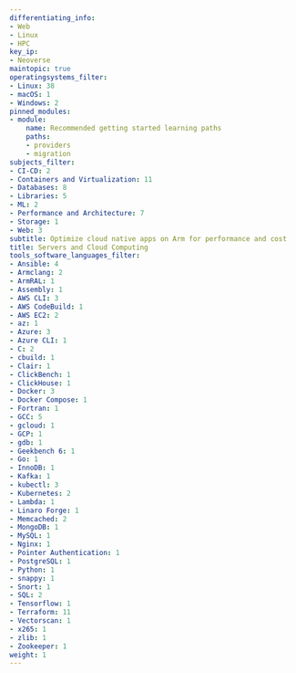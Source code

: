 ```yaml
---
differentiating_info:
- Web
- Linux
- HPC
key_ip:
- Neoverse
maintopic: true
operatingsystems_filter:
- Linux: 38
- macOS: 1
- Windows: 2
pinned_modules:
- module:
    name: Recommended getting started learning paths
    paths:
    - providers
    - migration
subjects_filter:
- CI-CD: 2
- Containers and Virtualization: 11
- Databases: 8
- Libraries: 5
- ML: 2
- Performance and Architecture: 7
- Storage: 1
- Web: 3
subtitle: Optimize cloud native apps on Arm for performance and cost
title: Servers and Cloud Computing
tools_software_languages_filter:
- Ansible: 4
- Armclang: 2
- ArmRAL: 1
- Assembly: 1
- AWS CLI: 3
- AWS CodeBuild: 1
- AWS EC2: 2
- az: 1
- Azure: 3
- Azure CLI: 1
- C: 2
- cbuild: 1
- Clair: 1
- ClickBench: 1
- ClickHouse: 1
- Docker: 3
- Docker Compose: 1
- Fortran: 1
- GCC: 5
- gcloud: 1
- GCP: 1
- gdb: 1
- Geekbench 6: 1
- Go: 1
- InnoDB: 1
- Kafka: 1
- kubectl: 3
- Kubernetes: 2
- Lambda: 1
- Linaro Forge: 1
- Memcached: 2
- MongoDB: 1
- MySQL: 1
- Nginx: 1
- Pointer Authentication: 1
- PostgreSQL: 1
- Python: 1
- snappy: 1
- Snort: 1
- SQL: 2
- Tensorflow: 1
- Terraform: 11
- Vectorscan: 1
- x265: 1
- zlib: 1
- Zookeeper: 1
weight: 1
---
```

